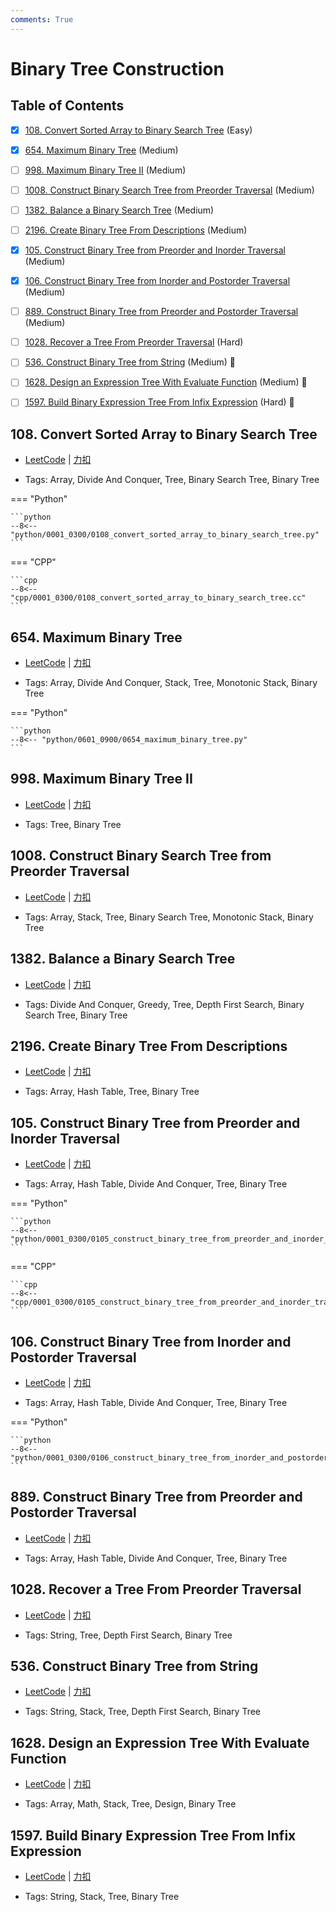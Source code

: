 ```yaml
---
comments: True
---
```


# Binary Tree Construction

## Table of Contents

- [x] [108. Convert Sorted Array to Binary Search Tree](#108-convert-sorted-array-to-binary-search-tree) (Easy)
- [x] [654. Maximum Binary Tree](#654-maximum-binary-tree) (Medium)
- [ ] [998. Maximum Binary Tree II](#998-maximum-binary-tree-ii) (Medium)
- [ ] [1008. Construct Binary Search Tree from Preorder Traversal](#1008-construct-binary-search-tree-from-preorder-traversal) (Medium)
- [ ] [1382. Balance a Binary Search Tree](#1382-balance-a-binary-search-tree) (Medium)
- [ ] [2196. Create Binary Tree From Descriptions](#2196-create-binary-tree-from-descriptions) (Medium)
- [x] [105. Construct Binary Tree from Preorder and Inorder Traversal](#105-construct-binary-tree-from-preorder-and-inorder-traversal) (Medium)
- [x] [106. Construct Binary Tree from Inorder and Postorder Traversal](#106-construct-binary-tree-from-inorder-and-postorder-traversal) (Medium)
- [ ] [889. Construct Binary Tree from Preorder and Postorder Traversal](#889-construct-binary-tree-from-preorder-and-postorder-traversal) (Medium)
- [ ] [1028. Recover a Tree From Preorder Traversal](#1028-recover-a-tree-from-preorder-traversal) (Hard)
- [ ] [536. Construct Binary Tree from String](#536-construct-binary-tree-from-string) (Medium) 👑
- [ ] [1628. Design an Expression Tree With Evaluate Function](#1628-design-an-expression-tree-with-evaluate-function) (Medium) 👑
- [ ] [1597. Build Binary Expression Tree From Infix Expression](#1597-build-binary-expression-tree-from-infix-expression) (Hard) 👑


## 108. Convert Sorted Array to Binary Search Tree

-    [LeetCode](https://leetcode.com/problems/convert-sorted-array-to-binary-search-tree/) | [力扣](https://leetcode.cn/problems/convert-sorted-array-to-binary-search-tree/)

-   Tags: Array, Divide And Conquer, Tree, Binary Search Tree, Binary Tree

=== "Python"

    ```python
    --8<-- "python/0001_0300/0108_convert_sorted_array_to_binary_search_tree.py"
    ```

=== "CPP"

    ```cpp
    --8<-- "cpp/0001_0300/0108_convert_sorted_array_to_binary_search_tree.cc"
    ```



## 654. Maximum Binary Tree

-    [LeetCode](https://leetcode.com/problems/maximum-binary-tree/) | [力扣](https://leetcode.cn/problems/maximum-binary-tree/)

-   Tags: Array, Divide And Conquer, Stack, Tree, Monotonic Stack, Binary Tree

=== "Python"

    ```python
    --8<-- "python/0601_0900/0654_maximum_binary_tree.py"
    ```



## 998. Maximum Binary Tree II

-    [LeetCode](https://leetcode.com/problems/maximum-binary-tree-ii/) | [力扣](https://leetcode.cn/problems/maximum-binary-tree-ii/)

-   Tags: Tree, Binary Tree



## 1008. Construct Binary Search Tree from Preorder Traversal

-    [LeetCode](https://leetcode.com/problems/construct-binary-search-tree-from-preorder-traversal/) | [力扣](https://leetcode.cn/problems/construct-binary-search-tree-from-preorder-traversal/)

-   Tags: Array, Stack, Tree, Binary Search Tree, Monotonic Stack, Binary Tree



## 1382. Balance a Binary Search Tree

-    [LeetCode](https://leetcode.com/problems/balance-a-binary-search-tree/) | [力扣](https://leetcode.cn/problems/balance-a-binary-search-tree/)

-   Tags: Divide And Conquer, Greedy, Tree, Depth First Search, Binary Search Tree, Binary Tree



## 2196. Create Binary Tree From Descriptions

-    [LeetCode](https://leetcode.com/problems/create-binary-tree-from-descriptions/) | [力扣](https://leetcode.cn/problems/create-binary-tree-from-descriptions/)

-   Tags: Array, Hash Table, Tree, Binary Tree



## 105. Construct Binary Tree from Preorder and Inorder Traversal

-    [LeetCode](https://leetcode.com/problems/construct-binary-tree-from-preorder-and-inorder-traversal/) | [力扣](https://leetcode.cn/problems/construct-binary-tree-from-preorder-and-inorder-traversal/)

-   Tags: Array, Hash Table, Divide And Conquer, Tree, Binary Tree

=== "Python"

    ```python
    --8<-- "python/0001_0300/0105_construct_binary_tree_from_preorder_and_inorder_traversal.py"
    ```

=== "CPP"

    ```cpp
    --8<-- "cpp/0001_0300/0105_construct_binary_tree_from_preorder_and_inorder_traversal.cc"
    ```



## 106. Construct Binary Tree from Inorder and Postorder Traversal

-    [LeetCode](https://leetcode.com/problems/construct-binary-tree-from-inorder-and-postorder-traversal/) | [力扣](https://leetcode.cn/problems/construct-binary-tree-from-inorder-and-postorder-traversal/)

-   Tags: Array, Hash Table, Divide And Conquer, Tree, Binary Tree

=== "Python"

    ```python
    --8<-- "python/0001_0300/0106_construct_binary_tree_from_inorder_and_postorder_traversal.py"
    ```



## 889. Construct Binary Tree from Preorder and Postorder Traversal

-    [LeetCode](https://leetcode.com/problems/construct-binary-tree-from-preorder-and-postorder-traversal/) | [力扣](https://leetcode.cn/problems/construct-binary-tree-from-preorder-and-postorder-traversal/)

-   Tags: Array, Hash Table, Divide And Conquer, Tree, Binary Tree



## 1028. Recover a Tree From Preorder Traversal

-    [LeetCode](https://leetcode.com/problems/recover-a-tree-from-preorder-traversal/) | [力扣](https://leetcode.cn/problems/recover-a-tree-from-preorder-traversal/)

-   Tags: String, Tree, Depth First Search, Binary Tree



## 536. Construct Binary Tree from String

-    [LeetCode](https://leetcode.com/problems/construct-binary-tree-from-string/) | [力扣](https://leetcode.cn/problems/construct-binary-tree-from-string/)

-   Tags: String, Stack, Tree, Depth First Search, Binary Tree



## 1628. Design an Expression Tree With Evaluate Function

-    [LeetCode](https://leetcode.com/problems/design-an-expression-tree-with-evaluate-function/) | [力扣](https://leetcode.cn/problems/design-an-expression-tree-with-evaluate-function/)

-   Tags: Array, Math, Stack, Tree, Design, Binary Tree



## 1597. Build Binary Expression Tree From Infix Expression

-    [LeetCode](https://leetcode.com/problems/build-binary-expression-tree-from-infix-expression/) | [力扣](https://leetcode.cn/problems/build-binary-expression-tree-from-infix-expression/)

-   Tags: String, Stack, Tree, Binary Tree



